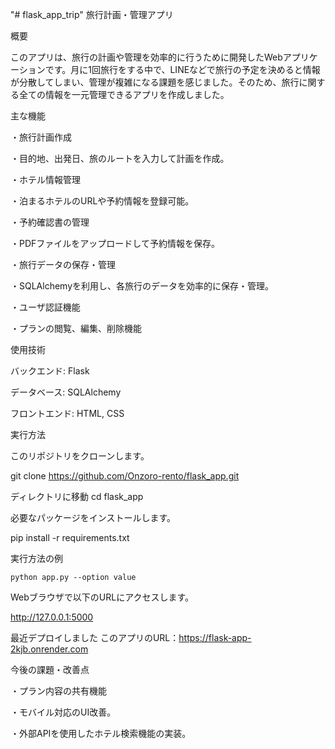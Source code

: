"# flask_app_trip" 
旅行計画・管理アプリ

概要

このアプリは、旅行の計画や管理を効率的に行うために開発したWebアプリケーションです。月に1回旅行をする中で、LINEなどで旅行の予定を決めると情報が分散してしまい、管理が複雑になる課題を感じました。そのため、旅行に関する全ての情報を一元管理できるアプリを作成しました。

主な機能

・旅行計画作成

・目的地、出発日、旅のルートを入力して計画を作成。

・ホテル情報管理

・泊まるホテルのURLや予約情報を登録可能。

・予約確認書の管理

・PDFファイルをアップロードして予約情報を保存。

・旅行データの保存・管理

・SQLAlchemyを利用し、各旅行のデータを効率的に保存・管理。

・ユーザ認証機能

・プランの閲覧、編集、削除機能


使用技術

バックエンド: Flask

データベース: SQLAlchemy

フロントエンド: HTML, CSS


実行方法

このリポジトリをクローンします。

git clone https://github.com/Onzoro-rento/flask_app.git

ディレクトリに移動
cd flask_app

必要なパッケージをインストールします。

pip install -r requirements.txt

実行方法の例

```python app.py --option value```

Webブラウザで以下のURLにアクセスします。

http://127.0.0.1:5000

最近デプロイしました
このアプリのURL：https://flask-app-2kjb.onrender.com

今後の課題・改善点

・プラン内容の共有機能

・モバイル対応のUI改善。

・外部APIを使用したホテル検索機能の実装。



